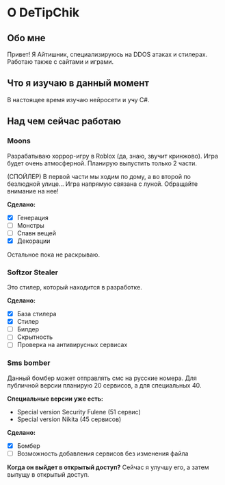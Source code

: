 # О DeTipChik

## Обо мне

Привет! Я Айтишник, специализируюсь на DDOS атаках и стилерах. Работаю также с сайтами и играми.

## Что я изучаю в данный момент

В настоящее время изучаю нейросети и учу C#.

## Над чем сейчас работаю

### Moons

Разрабатываю хоррор-игру в Roblox (да, знаю, звучит кринжово). Игра будет очень атмосферной. Планирую выпустить только 2 части.

(СПОЙЛЕР) В первой части мы ходим по дому, а во второй по безлюдной улице... Игра напрямую связана с луной. Обращайте внимание на нее!

**Сделано:**
- [X] Генерация
- [ ] Монстры
- [ ] Спавн вещей
- [X] Декорации

Остальное пока не раскрываю.

### Softzor Stealer

Это стилер, который находится в разработке.

**Сделано:**
- [X] База стилера
- [X] Стилер
- [ ] Билдер
- [ ] Скрытность
- [ ] Проверка на антивирусных сервисах

### Sms bomber

Данный бомбер может отправлять смс на русские номера. Для публичной версии планирую 20 сервисов, а для специальных 40.

**Специальные версии уже есть:**
- Special version Security Fulene (51 сервис)
- Special version Nikita (45 сервисов)

**Сделано:**
- [X] Бомбер
- [ ] Возможность добавления сервисов без изменения файла

**Когда он выйдет в открытый доступ?**
Сейчас я улучшу его, а затем выпущу в открытый доступ.
